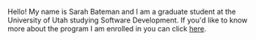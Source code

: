 Hello! My name is Sarah Bateman and I am a graduate student at the University of Utah studying Software Development. If you'd like to know more about the program I am enrolled in you can click [here](https://msd.utah.edu/).
